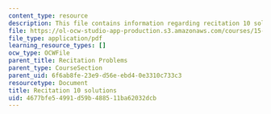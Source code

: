```yaml
---
content_type: resource
description: This file contains information regarding recitation 10 solutions.
file: https://ol-ocw-studio-app-production.s3.amazonaws.com/courses/15-053-optimization-methods-in-management-science-spring-2013/4677bfe54991d59b488511ba62032dcb_MIT15_053S13_rec10sol.pdf
file_type: application/pdf
learning_resource_types: []
ocw_type: OCWFile
parent_title: Recitation Problems
parent_type: CourseSection
parent_uid: 6f6ab8fe-23e9-d56e-ebd4-0e3310c733c3
resourcetype: Document
title: Recitation 10 solutions
uid: 4677bfe5-4991-d59b-4885-11ba62032dcb
---
```

